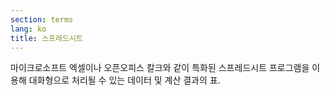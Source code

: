 ```yaml
---
section: terms
lang: ko
title: 스프레드시트
---
```


마이크로소프트 엑셀이나 오픈오피스 칼크와 같이 특화된 스프레드시트 프로그램을 이용해 대화형으로 처리될 수 있는 데이터 및 계산 결과의 표.
